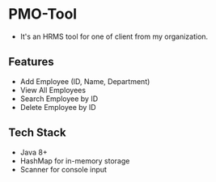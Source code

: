 # PMO-Tool
 - It's an HRMS tool for one of client from my organization.

## Features
- Add Employee (ID, Name, Department)
- View All Employees
- Search Employee by ID
- Delete Employee by ID

## Tech Stack
- Java 8+
- HashMap for in-memory storage
- Scanner for console input
